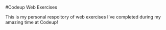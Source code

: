 #Codeup Web Exercises

This is my personal respoitory of web exercises I've completed during my amazing time at Codeup!